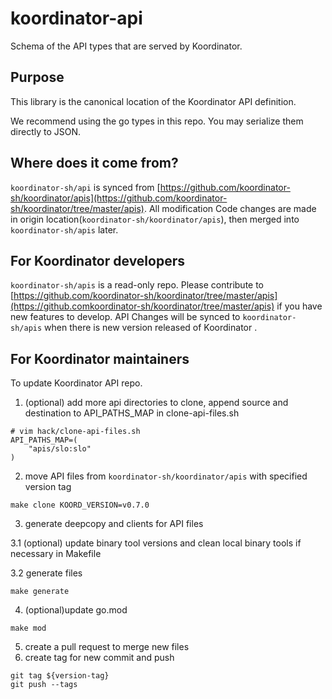 # koordinator-api

Schema of the API types that are served by Koordinator.

## Purpose

This library is the canonical location of the Koordinator API definition.

We recommend using the go types in this repo. You may serialize them directly to JSON.

## Where does it come from?

`koordinator-sh/api` is synced from [https://github.com/koordinator-sh/koordinator/apis](https://github.com/koordinator-sh/koordinator/tree/master/apis).
All modification Code changes are made in origin location(`koordinator-sh/koordinator/apis`), then merged into `koordinator-sh/apis` later.

## For Koordinator developers
`koordinator-sh/apis` is a read-only repo. Please contribute to [https://github.com/koordinator-sh/koordinator/tree/master/apis](https://github.comkoordinator-sh/koordinator/tree/master/apis)
if you have new features to develop. API Changes will be synced to `koordinator-sh/apis` when there is new version released of Koordinator .

## For Koordinator maintainers
To update Koordinator API repo.
1. (optional) add more api directories to clone, append source and destination to API_PATHS_MAP in clone-api-files.sh
```shell script
# vim hack/clone-api-files.sh
API_PATHS_MAP=(
    "apis/slo:slo"
)
```

2. move API files from `koordinator-sh/koordinator/apis` with specified version tag
```shell script
make clone KOORD_VERSION=v0.7.0
```
3. generate deepcopy and clients for API files

3.1 (optional) update binary tool versions and clean local binary tools if necessary in Makefile

3.2 generate files
```shell script
make generate
```
4. (optional)update go.mod
```shell script
make mod
```
5. create a pull request to merge new files
6. create tag for new commit and push
```shell script
git tag ${version-tag}
git push --tags
```
